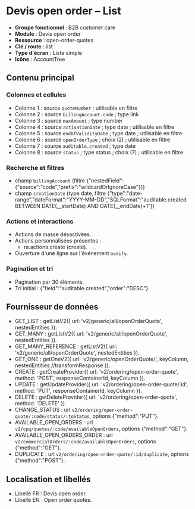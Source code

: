 # Devis open order – List

- **Groupe fonctionnel** : B2B customer care
- **Module** : Devis open order
- **Ressource** : open-order-quotes
- **Clé / route** : list
- **Type d'écran** : Liste simple
- **Icône** : AccountTree

## Contenu principal
### Colonnes et cellules
- Colonne 1 : source `quoteNumber` ; utilisable en filtre
- Colonne 2 : source `billingAccount.code` ; type link
- Colonne 3 : source `maxAmount` ; type number
- Colonne 4 : source `activationDate` ; type date ; utilisable en filtre
- Colonne 5 : source `endOfValidityDate` ; type date ; utilisable en filtre
- Colonne 6 : source `openOrderType` ; choix (2) ; utilisable en filtre
- Colonne 7 : source `auditable.created` ; type date
- Colonne 8 : source `status` ; type status ; choix (7) ; utilisable en filtre

### Recherche et filtres
- champ `billingAccount` (filtre {"nestedField":{"source":"code","prefix":"wildcardOrIgnoreCase"}})
- champ `creationDate` (type date, filtre {"type":"date-range","dateFormat":"YYYY-MM-DD","SQLFormat":"auditable.created BETWEEN DATE(__startDate) AND  DATE(__endDate)+1"})

### Actions et interactions
- Actions de masse désactivées.
- Actions personnalisées présentes :
  - ra.actions.create (create).
- Ouverture d'une ligne sur l'événement `modify`.

### Pagination et tri
- Pagination par 30 éléments.
- Tri initial : {"field":"auditable.created","order":"DESC"}.

## Fournisseur de données
- GET_LIST : getListV2({
  url: 'v2/generic/all/openOrderQuote',
  nestedEntities
}).
- GET_MANY : getListV2({
  url: 'v2/generic/all/openOrderQuote',
  nestedEntities
}).
- GET_MANY_REFERENCE : getListV2({
  url: 'v2/generic/all/openOrderQuote',
  nestedEntities
}).
- GET_ONE : getOneV2({
  url: 'v2/generic/openOrderQuote/',
  keyColumn,
  nestedEntities
  //transformResponse
}).
- CREATE : getCreateProvider({
  url: 'v2/ordering/open-order-quote',
  method: 'POST',
  responseContainerId,
  keyColumn
}).
- UPDATE : getUpdateProvider({
  url: 'v2/ordering/open-order-quote/:id',
  method: 'PUT',
  responseContainerId,
  keyColumn
}).
- DELETE : getDeleteProvider({
  url: 'v2/ordering/open-order-quote',
  method: 'DELETE'
}).
- CHANGE_STATUS : url `v2/ordering/open-order-quote/:code/status/:toStatus`, options {"method":"PUT"}.
- AVAILABLE_OPEN_ORDERS : url `v2/cpq/quotes/:code/availableOpenOrders`, options {"method":"GET"}.
- AVAILABLE_OPEN_ORDERS_ORDER : url `v2/commercialOrders/:code/availableOpenOrders`, options {"method":"GET"}.
- DUPLICATE : url `v2/ordering/open-order-quote/:id/duplicate`, options {"method":"POST"}.

## Localisation et libellés
- Libellé FR : Devis open order.
- Libellé EN : Open order quotes.